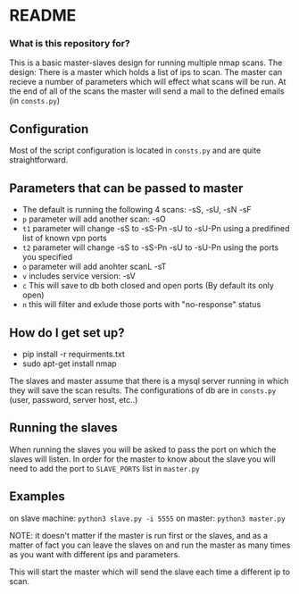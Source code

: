 # README #
### What is this repository for? ###

This is a basic master-slaves design for running multiple nmap scans.
The design:
There is a master which holds a list of ips to scan.
The master can recieve a number of parameters which will effect what scans will be run.
At the end of all of the scans the master will send a mail to the defined emails (in `consts.py`)

## Configuration
Most of the script configuration is located in `consts.py` and are quite straightforward.

## Parameters that can be passed to master
* The default is running the following 4 scans: -sS, -sU, -sN -sF
* `p` parameter will add another scan: -sO
* `t1` parameter will change -sS to -sS-Pn -sU to -sU-Pn using a predifined list of known vpn ports 
* `t2` parameter will change -sS to -sS-Pn -sU to -sU-Pn using the ports you specified
* `o` parameter will add anohter scanL -sT
* `v` includes service version: -sV
* `c` This will save to db both closed and open ports (By default its only open)
* `n` this will filter and exlude those ports with "no-response" status

## How do I get set up?
* pip install -r requirments.txt
* sudo apt-get install nmap

The slaves and master assume that there is a mysql server running in which they will save the scan results.
The configurations of db are in `consts.py` (user, password, server host, etc..)

## Running the slaves
When running the slaves you will be asked to pass the port on which the slaves will listen.
In order for the master to know about the slave you will need to add the port to `SLAVE_PORTS` list in `master.py`

## Examples
on slave machine: `python3 slave.py -i 5555`
on master: `python3 master.py`

NOTE: it doesn't matter if the master is run first or the slaves, and as a matter of fact you can leave the slaves on and run the master
as many times as you want with different ips and parameters.

This will start the master which will send the slave each time a different ip to scan.